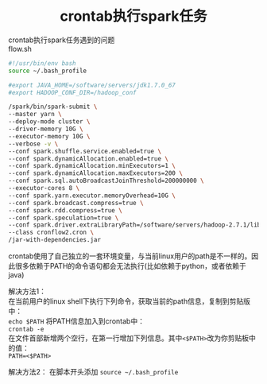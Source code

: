 <!--
---
title: "crontab执行spark任务"      
author:       
date: April 16, 2018      

toc:    
  depth_from: 1    
  depth_to: 6    
  ordered: false    
  ignoreLink:false    
  
html:    
  embed_local_images: true    
  embed_svg: true    
  offline: false    
  toc: false    

print_background: false    

export_on_save:    
  html: true    

---
-->
# <center>crontab执行spark任务</center>    

crontab执行spark任务遇到的问题    
flow.sh
```bash
#!/usr/bin/env bash
source ~/.bash_profile

#export JAVA_HOME=/software/servers/jdk1.7.0_67
#export HADOOP_CONF_DIR=/hadoop_conf

/spark/bin/spark-submit \
--master yarn \
--deploy-mode cluster \
--driver-memory 10G \
--executor-memory 10G \
--verbose -v \
--conf spark.shuffle.service.enabled=true \
--conf spark.dynamicAllocation.enabled=true \
--conf spark.dynamicAllocation.minExecutors=1 \
--conf spark.dynamicAllocation.maxExecutors=200 \
--conf spark.sql.autoBroadcastJoinThreshold=200000000 \
--executor-cores 8 \
--conf spark.yarn.executor.memoryOverhead=10G \
--conf spark.broadcast.compress=true \
--conf spark.rdd.compress=true \
--conf spark.speculation=true \
--conf spark.driver.extraLibraryPath=/software/servers/hadoop-2.7.1/lib/native \
--class cronflow2.cron \
/jar-with-dependencies.jar
```



crontab使用了自己独立的一套环境变量，与当前linux用户的path是不一样的。因此很多依赖于PATH的命令语句都会无法执行(比如依赖于python，或者依赖于java)    

解决方法1：   
在当前用户的linux shell下执行下列命令，获取当前的path信息，复制到剪贴版中：   
`echo $PATH`
将PATH信息加入到crontab中：    
`crontab -e`    
在文件首部新增两个空行，在第一行增加下列信息。其中`<$PATH>`改为你剪贴板中的值：    
`PATH=<$PATH>`    

解决方法2：
在脚本开头添加 `source ~/.bash_profile`